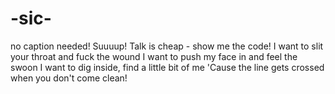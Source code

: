 # -sic-
no caption needed!
Suuuup! Talk is cheap - show me the code!
I want to slit your throat and fuck the wound
I want to push my face in and feel the swoon
I want to dig inside, find a little bit of me
'Cause the line gets crossed when you don't come clean!
